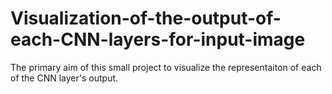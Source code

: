 # Visualization-of-the-output-of-each-CNN-layers-for-input-image
 The primary aim of this small project to visualize the representaiton of each of the CNN layer's output.
